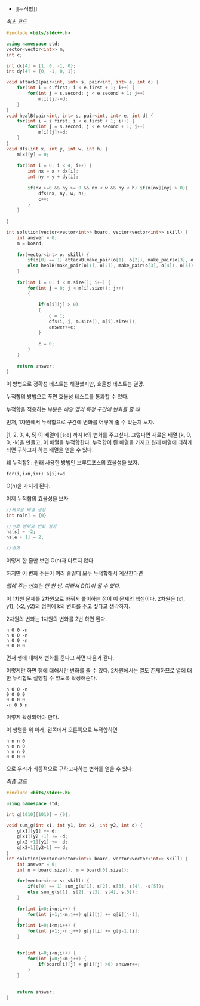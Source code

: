 - [[누적합]]

*최초 코드*
```cpp
#include <bits/stdc++.h>

using namespace std;
vector<vector<int>> m;
int c;

int dx[4] = {1, 0, -1, 0};
int dy[4] = {0, -1, 0, 1};

void attackB(pair<int, int> s, pair<int, int> e, int d) {
    for(int i = s.first; i < e.first + 1; i++) {
        for(int j = s.second; j < e.second + 1; j++)
            m[i][j]-=d;
    }
}
void healB(pair<int, int> s, pair<int, int> e, int d) {
    for(int i = s.first; i < e.first + 1; i++) {
        for(int j = s.second; j < e.second + 1; j++)
            m[i][j]+=d;
    }
}
void dfs(int x, int y, int w, int h) {
    m[x][y] = 0;
    
    for(int i = 0; i < 4; i++) {
        int nx = x + dx[i];
        int ny = y + dy[i];
        
        if(nx >=0 && ny >= 0 && nx < w && ny < h) if(m[nx][ny] > 0){
            dfs(nx, ny, w, h);
            c++;
        }
    }
    
}

int solution(vector<vector<int>> board, vector<vector<int>> skill) {
    int answer = 0;
    m = board;
    
    for(vector<int> o: skill) {
        if(o[0] == 1) attackB(make_pair(o[1], o[2]), make_pair(o[3], o[4]), o[5]);
        else healB(make_pair(o[1], o[2]), make_pair(o[3], o[4]), o[5]);
    }
    
    for(int i = 0; i < m.size(); i++) {
        for(int j = 0; j < m[i].size(); j++)
        {
            
            if(m[i][j] > 0)
            {
                c = 1;
                dfs(i, j, m.size(), m[i].size());
                answer+=c;
            }
            
            c = 0;                   
        }
    }
    
    return answer;
}
```
이 방법으로 정확성 테스트는 해결했지만, 효율성 테스트는 멸망.

누적합의 방법으로 푸면 효율성 테스트를 통과할 수 있다.

누적합을 적용하는 부분은 *해당 맵의 특정 구간에 변화를 줄 때*

먼저, 1차원에서 누적합으로 구간에 변화를 어떻게 줄 수 있는지 보자.

[1, 2, 3, 4, 5]
이 배열에 [s:e] 까지 k의 변화를 주고싶다.
그렇다면 새로운 배열 [k, 0, 0, -k]을 만들고, 이 배열을 누적합한다.
누적합이 된 배열을 가지고 원래 배열에 더하게 되면 구하고자 하는 배열을 얻을 수 있다.

왜 누적합?
: 원래 사용한 방법인 브루트포스의 효울성을 보자. 
```
for(i,i<n,i++) a[i]+=d
```
O(n)을 가지게 된다.

이제 누적합의 효율성을 보자
```cpp
//새로운 배열 생성
int na[n] = {0}

//변화 범위와 변화 설정
na[s] = -2;
na[e + 1] = 2;

//변화
```

이렇게 한 줄만 보면 O(n)과 다르지 않다.

하지만 이 변화 주문이 여러 줄일때 모두 누적합해서 계산한다면 

*맵에 주는 변화는 단 한 번. 따라서 O(1)이 될 수 있다.*

이 1차원 문제를 2차원으로 바꿔서 풀이하는 점이 이 문제의 핵심이다. 
2차원은 (x1, y1), (x2, y2)의 범위에 k의 변화를 주고 싶다고 생각하자.

2차원의 변화는 1차원의 변화를 2번 하면 된다.

```
n 0 0 -n
n 0 0 -n
n 0 0 -n
0 0 0 0 
```
먼저 행에 대해서 변화를 준다고 하면 다음과 같다. 

이렇게만 하면 행에 대해서만 변화를 줄 수 있다. 2차원에서는 열도 존재하므로 열에 대한 누적합도 실행할 수 있도록 확장해준다.

```
n 0 0 -n
0 0 0 0
0 0 0 0 
-n 0 0 n
```

이렇게 확장되어야 한다. 

이 행렬을 위 아래, 왼쪽에서 오른쪽으로 누적합하면
```
n n n 0
n n n 0
n n n 0
0 0 0 0
```
으로 우리가 최종적으로 구하고자하는 변화를 얻을 수 있다. 

*최종 코드*
```cpp
#include <bits/stdc++.h>

using namespace std;

int g[1010][1010] = {0};

void sum_g(int x1, int y1, int x2, int y2, int d) {
    g[x1][y1] += d;
    g[x1][y2 +1] += -d;
    g[x2 +1][y1] += -d;
    g[x2+1][y2+1] += d;
}
int solution(vector<vector<int>> board, vector<vector<int>> skill) {
    int answer = 0;
    int n = board.size(), m = board[0].size();
    
    for(vector<int> s: skill) {
        if(s[0] == 1) sum_g(s[1], s[2], s[3], s[4], -s[5]);
        else sum_g(s[1], s[2], s[3], s[4], s[5]);
    }
    
    for(int i=0;i<n;i++) {
        for(int j=1;j<m;j++) g[i][j] += g[i][j-1];
    }
    for(int i=0;i<m;i++) {
        for(int j=1;j<n;j++) g[j][i] += g[j-1][i];
    }

    
    for(int i=0;i<n;i++) {
        for(int j=0;j<m;j++) {
            if(board[i][j] + g[i][j] >0) answer++;
        }
    }
    
    
    return answer;
}
```